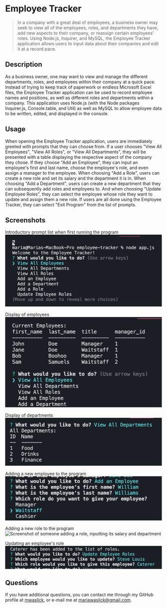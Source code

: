 # Employee Tracker

> In a company with a great deal of employees, a business owner may seek to view all of the employees, roles, and departments they have, add new aspects to their company, or reassign certain employees' roles. Using Node.js, Inquirer, and MySQL, the Employee Tracker application allows users to input data about their companies and edit it at a record pace.

## Description

As a business owner, one may want to view and manage the different departments, roles, and employees within their company at a quick pace. Instead of trying to keep track of paperwork or endless Microsoft Excel files, the Employee Tracker application can be used to record employee names and positions, as well as different roles and departments within a company. This application uses Node.js (with the Node packages Inquirer.js, Console.table, and Util) as well as MySQL to allow employee data to be written, edited, and displayed in the console.

## Usage

When opening the Employee Tracker application, users are immediately greeted with prompts that they can choose from. If a user chooses "View All Employees", "View All Roles", or "View All Departments", they will be presented with a table displaying the respective aspect of the company they chose. If they choose "Add an Employee", they can input an employee's first and last name, choose the employee's role, and even assign a manager to the employee. When choosing "Add a Role", users can create a new role and set its salary and the department it is in. When choosing "Add a Department", users can create a new department that they can subsequently add roles and employees to. And when choosing "Update Employee Roles", they can select the employee whose role they want to update and assign them a new role. If users are all done using the Employee Tracker, they can select "Exit Program" from the list of prompts.

## Screenshots

Introductory prompt list when first running the program
![Screenshot of when the program is first run and showing prompts of what to do](./screenshots/intro.png)

Display of employees
![Table of employees displayed by the program](./screenshots/employees.png)

Display of departments
![Table of departments displayed by the program](./screenshots/departments.png)

Adding a new employee to the program
![Screenshot of someone adding an employee, inputting their name, ID, and role](./screenshots/addemployee.png)

Adding a new role to the program
![Screenshot of someone adding a role, inputting its salary and department](./screenshots/role.png)

Updating an employee's role
![Screenshot of someone updating an employee's role](./screenshots/updateemployee.png)

## Questions

If you have additional questions, you can contact me through my GitHub profile at [mwaslick](https://github.com/mwaslick), or e-mail me at mariawaslick@gmail.com.